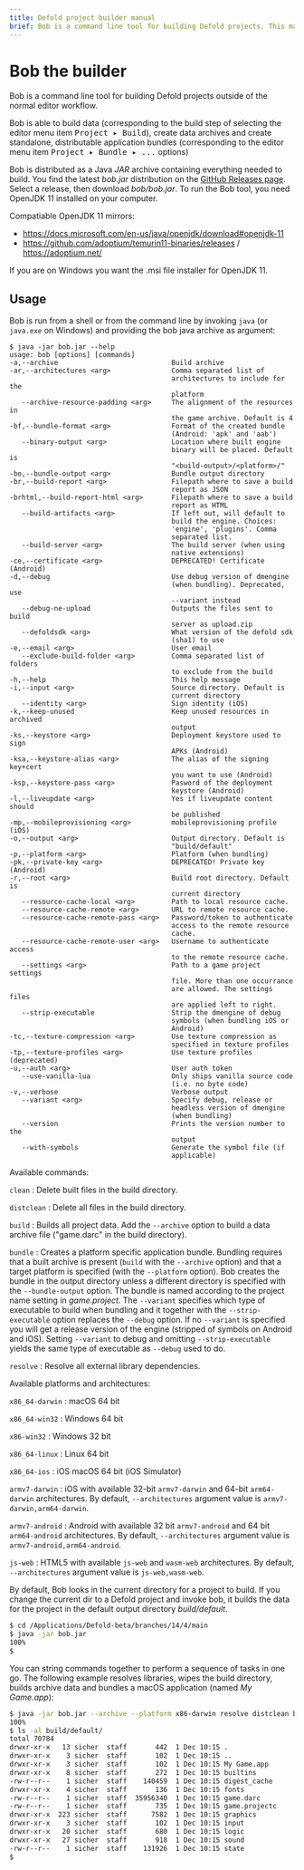 ```yaml
---
title: Defold project builder manual
brief: Bob is a command line tool for building Defold projects. This manual explains how to use the tool.
---
```


# Bob the builder

Bob is a command line tool for building Defold projects outside of the normal editor workflow.

Bob is able to build data (corresponding to the build step of selecting the editor menu item <kbd>Project ▸ Build</kbd>), create data archives and create standalone, distributable application bundles (corresponding to the editor menu item <kbd>Project ▸ Bundle ▸ ...</kbd> options)

Bob is distributed as a Java _JAR_ archive containing everything needed to build. You find the latest *bob.jar* distribution on the [GitHub Releases page](https://github.com/defold/defold/releases). Select a release, then download *bob/bob.jar*. To run the Bob tool, you need OpenJDK 11 installed on your computer. 

Compatiable OpenJDK 11 mirrors:
* https://docs.microsoft.com/en-us/java/openjdk/download#openjdk-11
* https://github.com/adoptium/temurin11-binaries/releases / https://adoptium.net/

If you are on Windows you want the .msi file installer for OpenJDK 11.

## Usage

Bob is run from a shell or from the command line by invoking `java` (or `java.exe` on Windows) and providing the bob java archive as argument:

```text
$ java -jar bob.jar --help
usage: bob [options] [commands]
-a,--archive                            Build archive
-ar,--architectures <arg>               Comma separated list of
                                        architectures to include for the
                                        platform
   --archive-resource-padding <arg>     The alignment of the resources in
                                        the game archive. Default is 4
-bf,--bundle-format <arg>               Format of the created bundle
                                        (Android: 'apk' and 'aab')
   --binary-output <arg>                Location where built engine
                                        binary will be placed. Default is
                                        "<build-output>/<platform>/"
-bo,--bundle-output <arg>               Bundle output directory
-br,--build-report <arg>                Filepath where to save a build
                                        report as JSON
-brhtml,--build-report-html <arg>       Filepath where to save a build
                                        report as HTML
   --build-artifacts <arg>              If left out, will default to
                                        build the engine. Choices:
                                        'engine', 'plugins'. Comma
                                        separated list.
   --build-server <arg>                 The build server (when using
                                        native extensions)
-ce,--certificate <arg>                 DEPRECATED! Certificate (Android)
-d,--debug                              Use debug version of dmengine
                                        (when bundling). Deprecated, use
                                        --variant instead
   --debug-ne-upload                    Outputs the files sent to build
                                        server as upload.zip
   --defoldsdk <arg>                    What version of the defold sdk
                                        (sha1) to use
-e,--email <arg>                        User email
   --exclude-build-folder <arg>         Comma separated list of folders
                                        to exclude from the build
-h,--help                               This help message
-i,--input <arg>                        Source directory. Default is
                                        current directory
   --identity <arg>                     Sign identity (iOS)
-k,--keep-unused                        Keep unused resources in archived
                                        output
-ks,--keystore <arg>                    Deployment keystore used to sign
                                        APKs (Android)
-ksa,--keystore-alias <arg>             The alias of the signing key+cert
                                        you want to use (Android)
-ksp,--keystore-pass <arg>              Pasword of the deployment
                                        keystore (Android)
-l,--liveupdate <arg>                   Yes if liveupdate content should
                                        be published
-mp,--mobileprovisioning <arg>          mobileprovisioning profile (iOS)
-o,--output <arg>                       Output directory. Default is
                                        "build/default"
-p,--platform <arg>                     Platform (when bundling)
-pk,--private-key <arg>                 DEPRECATED! Private key (Android)
-r,--root <arg>                         Build root directory. Default is
                                        current directory
   --resource-cache-local <arg>         Path to local resource cache.
   --resource-cache-remote <arg>        URL to remote resource cache.
   --resource-cache-remote-pass <arg>   Password/token to authenticate
                                        access to the remote resource
                                        cache.
   --resource-cache-remote-user <arg>   Username to authenticate access
                                        to the remote resource cache.
   --settings <arg>                     Path to a game project settings
                                        file. More than one occurrance
                                        are allowed. The settings files
                                        are applied left to right.
   --strip-executable                   Strip the dmengine of debug
                                        symbols (when bundling iOS or
                                        Android)
-tc,--texture-compression <arg>         Use texture compression as
                                        specified in texture profiles
-tp,--texture-profiles <arg>            Use texture profiles (deprecated)
-u,--auth <arg>                         User auth token
   --use-vanilla-lua                    Only ships vanilla source code
                                        (i.e. no byte code)
-v,--verbose                            Verbose output
   --variant <arg>                      Specify debug, release or
                                        headless version of dmengine
                                        (when bundling)
   --version                            Prints the version number to the
                                        output
   --with-symbols                       Generate the symbol file (if
                                        applicable)
```

Available commands:

`clean`
: Delete built files in the build directory.

`distclean`
: Delete all files in the build directory.

`build`
: Builds all project data. Add the `--archive` option to build a data archive file ("game.darc" in the build directory).

`bundle`
: Creates a platform specific application bundle. Bundling requires that a built archive is present (`build` with the `--archive` option) and that a target platform is specified (with the `--platform` option). Bob creates the bundle in the output directory unless a different directory is specified with the `--bundle-output` option. The bundle is named according to the project name setting in *game.project*. The `--variant` specifies which type of executable to build when bundling and it together with the `--strip-executable` option replaces the `--debug` option. If no `--variant` is specified you will get a release version of the engine (stripped of symbols on Android and iOS). Setting `--variant` to debug and omitting `--strip-executable` yields the same type of executable as `--debug` used to do.

`resolve`
: Resolve all external library dependencies.

Available platforms and architectures:

`x86_64-darwin`
: macOS 64 bit

`x86_64-win32`
: Windows 64 bit

`x86-win32`
: Windows 32 bit

`x86_64-linux`
: Linux 64 bit

`x86_64-ios`
: iOS macOS 64 bit (iOS Simulator)

`armv7-darwin`
: iOS with available 32-bit `armv7-darwin` and 64-bit `arm64-darwin` architectures. By default, `--architectures` argument value is `armv7-darwin,arm64-darwin`.

`armv7-android`
: Android with available 32 bit `armv7-android` and 64 bit `arm64-android` architectures. By default, `--architectures` argument value is `armv7-android,arm64-android`.

`js-web`
: HTML5 with available `js-web` and `wasm-web` architectures. By default, `--architectures` argument value is `js-web,wasm-web`.

By default, Bob looks in the current directory for a project to build. If you change the current dir to a Defold project and invoke bob, it builds the data for the project in the default output directory *build/default*.

```sh
$ cd /Applications/Defold-beta/branches/14/4/main
$ java -jar bob.jar
100%
$
```

You can string commands together to perform a sequence of tasks in one go. The following example resolves libraries, wipes the build directory, builds archive data and bundles a macOS application (named *My Game.app*):

```sh
$ java -jar bob.jar --archive --platform x86-darwin resolve distclean build bundle
100%
$ ls -al build/default/
total 70784
drwxr-xr-x   13 sicher  staff       442  1 Dec 10:15 .
drwxr-xr-x    3 sicher  staff       102  1 Dec 10:15 ..
drwxr-xr-x    3 sicher  staff       102  1 Dec 10:15 My Game.app
drwxr-xr-x    8 sicher  staff       272  1 Dec 10:15 builtins
-rw-r--r--    1 sicher  staff    140459  1 Dec 10:15 digest_cache
drwxr-xr-x    4 sicher  staff       136  1 Dec 10:15 fonts
-rw-r--r--    1 sicher  staff  35956340  1 Dec 10:15 game.darc
-rw-r--r--    1 sicher  staff       735  1 Dec 10:15 game.projectc
drwxr-xr-x  223 sicher  staff      7582  1 Dec 10:15 graphics
drwxr-xr-x    3 sicher  staff       102  1 Dec 10:15 input
drwxr-xr-x   20 sicher  staff       680  1 Dec 10:15 logic
drwxr-xr-x   27 sicher  staff       918  1 Dec 10:15 sound
-rw-r--r--    1 sicher  staff    131926  1 Dec 10:15 state
$
```
